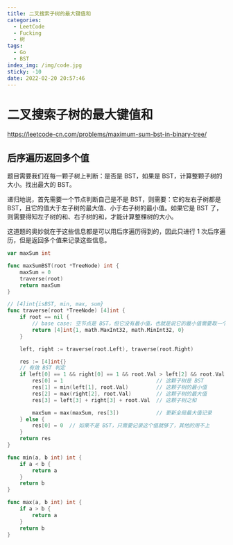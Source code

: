 ```yaml
---
title: 二叉搜索子树的最大键值和
categories:
  - LeetCode
  - Fucking
  - 树
tags:
  - Go
  - BST
index_img: /img/code.jpg
sticky: -10
date: 2022-02-20 20:57:46
---
```


# 二叉搜索子树的最大键值和

https://leetcode-cn.com/problems/maximum-sum-bst-in-binary-tree/

## 后序遍历返回多个值

题目需要我们在每一颗子树上判断：是否是 BST，如果是 BST，计算整颗子树的大小。找出最大的 BST。

递归地说，首先需要一个节点判断自己是不是 BST，则需要：它的左右子树都是 BST，且它的值大于左子树的最大值、小于右子树的最小值。如果它是 BST 了，则需要得知左子树的和、右子树的和，才能计算整棵树的大小。

这道题的奥妙就在于这些信息都是可以用后序遍历得到的，因此只进行 1 次后序遍历，但是返回多个值来记录这些信息。

```go
var maxSum int

func maxSumBST(root *TreeNode) int {
    maxSum = 0
    traverse(root)
    return maxSum
}

// [4]int{isBST, min, max, sum}
func traverse(root *TreeNode) [4]int {
    if root == nil {
        // base case: 空节点是 BST，但它没有最小值，也就是说它的最小值需要取一个有效范围以外的值，使得任意值都比它小。最大值同理
        return [4]int{1, math.MaxInt32, math.MinInt32, 0}
    }

    left, right := traverse(root.Left), traverse(root.Right)

    res := [4]int{}
    // 有效 BST 判定
    if left[0] == 1 && right[0] == 1 && root.Val > left[2] && root.Val < right[1] {
        res[0] = 1                              // 这颗子树是 BST
        res[1] = min(left[1], root.Val)         // 这颗子树的最小值
        res[2] = max(right[2], root.Val)        // 这颗子树的最大值
        res[3] = left[3] + right[3] + root.Val  // 这颗子树之和

        maxSum = max(maxSum, res[3])            // 更新全局最大值记录
    } else {
        res[0] = 0  // 如果不是 BST，只需要记录这个值就够了，其他的用不上
    }
    return res
}

func min(a, b int) int {
    if a < b {
        return a
    }
    return b
}

func max(a, b int) int {
    if a > b {
        return a
    }
    return b
}
```